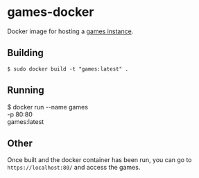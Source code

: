 # games-docker
Docker image for hosting a [games instance](https://github.com/skiqqy/games).

## Building
```
$ sudo docker build -t "games:latest" .
```

## Running
$ docker run --name games \
		-p 80:80 \
		games:latest

## Other
Once built and the docker container has been run, you can go to `https://localhost:80/` and access the games.
